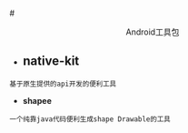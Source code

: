 #<center>Android工具包</center>

- ## native-kit
```
基于原生提供的api开发的便利工具
```

  - **shapee**
  ```
  一个纯靠java代码便利生成shape Drawable的工具
  ```